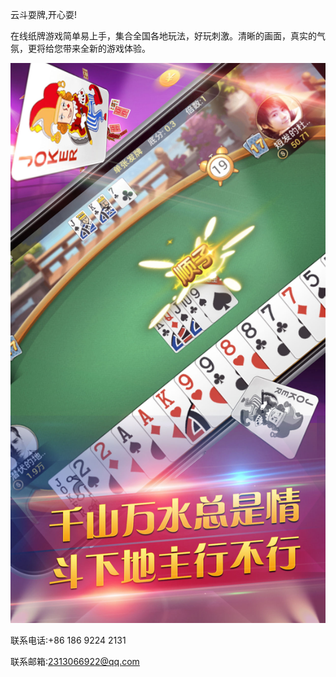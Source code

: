 云斗耍牌,开心耍!

在线纸牌游戏简单易上手，集合全国各地玩法，好玩刺激。清晰的画面，真实的气氛，更将给您带来全新的游戏体验。

![](0x0ss.jpg)

联系电话:+86 186 9224 2131

联系邮箱:2313066922@qq.com